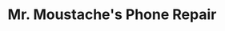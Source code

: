 ---
title: "Mr. Moustache's Phone Repair"
url: /midland/mr-moustaches-phone-repair/
shop: mobile phone
---